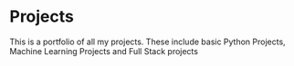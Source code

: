 # Projects
This is a portfolio of all my projects. These include basic Python Projects, Machine Learning Projects and Full Stack projects
